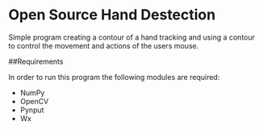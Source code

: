 # Open Source Hand Destection

Simple program creating a contour of a hand tracking and using a contour to control the movement and actions of the users mouse.

##Requirements

In order to run this program the following modules are required:
* NumPy
* OpenCV
* Pynput
* Wx